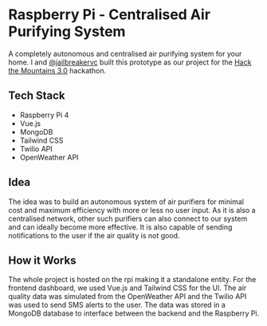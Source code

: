 # Raspberry Pi - Centralised Air Purifying System
A completely autonomous and centralised air purifying system for your home. I and [@jailbreakervc](https://github.com/jailbreakerVC) built this prototype as our project for the [Hack the Mountains 3.0](https://www.hackthemountain.tech/) hackathon.

## Tech Stack
- Raspberry Pi 4
- Vue.js
- MongoDB
- Tailwind CSS
- Twilio API
- OpenWeather API

## Idea
The idea was to build an autonomous system of air purifiers for minimal cost and maximum efficiency with more or less no user input. As it is also a centralised network, other such purifiers can also connect to our system and can ideally become more effective. It is also capable of sending notifications to the user if the air quality is not good.

## How it Works
The whole project is hosted on the rpi making it a standalone entity. For the frontend dashboard, we used Vue.js and Tailwind CSS for the UI. The air quality data was simulated from the OpenWeather API and the Twilio API was used to send SMS alerts to the user. The data was stored in a MongoDB database to interface between the backend and the Raspberry Pi.

